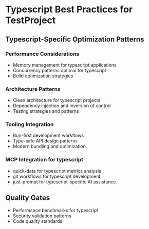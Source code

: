 # Typescript Best Practices for TestProject

## Typescript-Specific Optimization Patterns

### Performance Considerations
- Memory management for typescript applications
- Concurrency patterns optimal for typescript
- Build optimization strategies

### Architecture Patterns
- Clean architecture for typescript projects
- Dependency injection and inversion of control
- Testing strategies and patterns

### Tooling Integration
- Bun-first development workflows
- Type-safe API design patterns
- Modern bundling and optimization

### MCP Integration for typescript
- quick-data for typescript metrics analysis
- git workflows for typescript development
- just-prompt for typescript-specific AI assistance

## Quality Gates
- Performance benchmarks for typescript
- Security validation patterns
- Code quality standards
